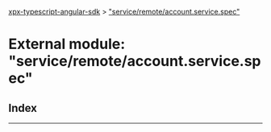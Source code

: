 [xpx-typescript-angular-sdk](../README.md) > ["service/remote/account.service.spec"](../modules/_service_remote_account_service_spec_.md)

# External module: "service/remote/account.service.spec"

## Index

---

